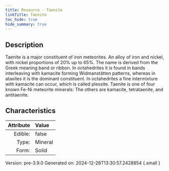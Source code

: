 ```yaml
---
title: Resource - Taenite
linkTitle: Taenite
toc_hide: true
hide_summary: true
---
```


## Description
Taenite is a major constituent of iron meteorites.&#10;&#9; An alloy of iron and nickel, with nickel proportions of 20% up to 65%. The name is derived&#10;&#9; from the Greek meaning band or ribbon. In octahedrites it is found in bands interleaving&#10;&#9; with kamacite forming Widmanstätten patterns, whereas in ataxites it is the dominant&#10;&#9; constituent. In octahedrites a fine intermixture with kamacite can occur, which is&#10;&#9; called plessite. Taenite is one of four known Fe-Ni meteorite minerals: The others are&#10;&#9; kamacite, tetrataenite, and antitaenite.

## Characteristics

| Attribute      | Value |
|--------:|:------|
|Edible:|false|
|Type:|Mineral|
|Form:|Solid|
 



    

Version: pre-3.9.0 Generated on: 2024-12-28T13:30:57.2428854
{.small }
